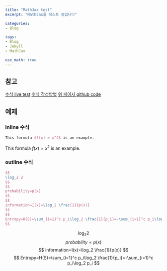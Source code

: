```yaml
---
title: "MathJax test"
excerpt: "MathJax를 테스트 중입니다"

categories:
- Blog

tags:
- Blog
- Jekyll
- MathJax

use_math: true
---
```


## 참고
[수식 live test](https://www.mathjax.org/#demo)
[수식 작성방법](https://ghdic.github.io/math/default/mathjax-%EB%AC%B8%EB%B2%95/)
[위 페이지 github code](https://raw.githubusercontent.com/ghdic/ghdic.github.io/master/_posts/default/2020-02-01-mathjax-%EB%AC%B8%EB%B2%95.md)

## 예제
### Inline 수식
```latex
This formula $f(x) = x^2$ is an example.  
```
This formula $f(x) = x^2$ is an example.  


### outline 수식
```latex
$$
\log_2 2
$$
$$
probability=p(x)
$$
$$
information=I(x)=\log_2 \frac{1}{p(x)}
$$
$$
Entropy=H(S)=\sum_{i=1}^c p_i\log_2 \frac{1}{p_i}=-\sum_{i=1}^c p_i\log_2 p_i
$$
```
$$
\log_2 2
$$
$$
probability=p(x)
$$
$$
information=I(x)=\log_2 \frac{1}{p(x)}
$$
$$
Entropy=H(S)=\sum_{i=1}^c p_i\log_2 \frac{1}{p_i}=-\sum_{i=1}^c p_i\log_2 p_i
$$